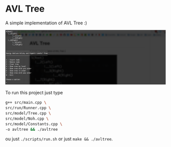# AVL Tree

A simple implementation of AVL Tree :)

![AVL Tree](./screenshots/avltree.png)

To run this project just type

```bash
g++ src/main.cpp \
src/run/Runner.cpp \
src/model/Tree.cpp \
src/model/Noh.cpp \
src/model/Constants.cpp \
-o avltree && ./avltree
```

ou just `./scripts/run.sh` or just `make && ./avltree`.